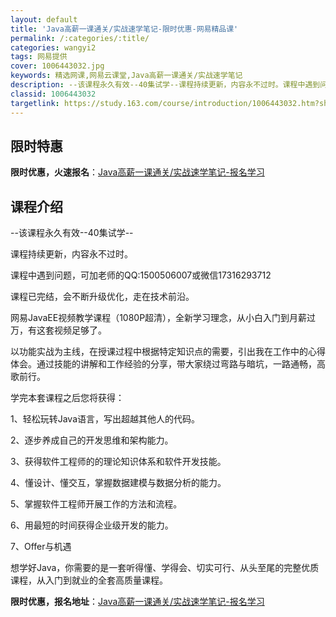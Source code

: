 ```yaml
---
layout: default
title: 'Java高薪一课通关/实战速学笔记-限时优惠-网易精品课'
permalink: /:categories/:title/
categories: wangyi2
tags: 网易提供
cover: 1006443032.jpg
keywords: 精选网课,网易云课堂,Java高薪一课通关/实战速学笔记
description: --该课程永久有效--40集试学--课程持续更新，内容永不过时。课程中遇到问题，可加老师的QQ:1500506007或微
classid: 1006443032
targetlink: https://study.163.com/course/introduction/1006443032.htm?share=1&shareId=1025206652&utm_campaign=share&utm_medium=iphoneShare&utm_source=&utm_u=1025206652
---
```


## 限时特惠

**限时优惠，火速报名**：[Java高薪一课通关/实战速学笔记-报名学习](https://study.163.com/course/introduction/1006443032.htm?share=1&shareId=1025206652&utm_campaign=share&utm_medium=iphoneShare&utm_source=&utm_u=1025206652)

## 课程介绍

--该课程永久有效--40集试学--

课程持续更新，内容永不过时。

课程中遇到问题，可加老师的QQ:1500506007或微信17316293712



课程已完结，会不断升级优化，走在技术前沿。



网易JavaEE视频教学课程（1080P超清），全新学习理念，从小白入门到月薪过万，有这套视频足够了。

以功能实战为主线，在授课过程中根据特定知识点的需要，引出我在工作中的心得体会。通过技能的讲解和工作经验的分享，带大家绕过弯路与暗坑，一路通畅，高歌前行。



学完本套课程之后您将获得：

1、轻松玩转Java语言，写出超越其他人的代码。

2、逐步养成自己的开发思维和架构能力。

3、获得软件工程师的的理论知识体系和软件开发技能。

4、懂设计、懂交互，掌握数据建模与数据分析的能力。

5、掌握软件工程师开展工作的方法和流程。

6、用最短的时间获得企业级开发的能力。

7、Offer与机遇



想学好Java，你需要的是一套听得懂、学得会、切实可行、从头至尾的完整优质课程，从入门到就业的全套高质量课程。

**限时优惠，报名地址**：[Java高薪一课通关/实战速学笔记-报名学习](https://study.163.com/course/introduction/1006443032.htm?share=1&shareId=1025206652&utm_campaign=share&utm_medium=iphoneShare&utm_source=&utm_u=1025206652)

